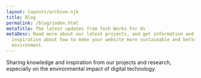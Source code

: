 ```yaml
---
layout: layouts/archive.njk
title: Blog
permalink: /blog/index.html
metaTitle: The latest updates from Tech Works For Us
metaDesc: Read more about our latest projects, and get information and
  inspiration about how to make your website more sustainable and better for the
  environment.
---
```

Sharing knowledge and inspiration from our projects and research, especially on the environmental impact of digital technology.